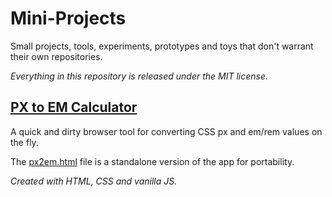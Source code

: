 # Mini-Projects
Small projects, tools, experiments, prototypes and toys that don't warrant their own repositories.

*Everything in this repository is released under the MIT license.*

## [PX to EM Calculator](https://github.com/EvilBlueSmartie/Mini-Projects/tree/main/PX%20to%20EM)
A quick and dirty browser tool for converting CSS px and em/rem values on the fly. 

The [px2em.html](https://github.com/Rob-Manders/Mini-Projects/blob/main/PX%20to%20EM/px2em.html) file is a standalone version of the app for portability.

*Created with HTML, CSS and vanilla JS.*